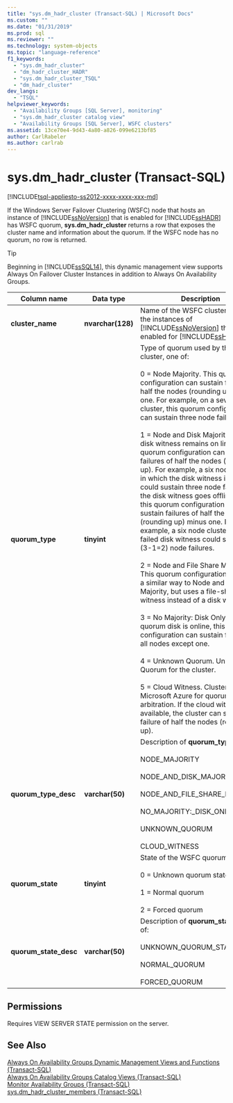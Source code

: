 ```yaml
---
title: "sys.dm_hadr_cluster (Transact-SQL) | Microsoft Docs"
ms.custom: ""
ms.date: "01/31/2019"
ms.prod: sql
ms.reviewer: ""
ms.technology: system-objects
ms.topic: "language-reference"
f1_keywords: 
  - "sys.dm_hadr_cluster"
  - "dm_hadr_cluster_HADR"
  - "sys.dm_hadr_cluster_TSQL"
  - "dm_hadr_cluster"
dev_langs: 
  - "TSQL"
helpviewer_keywords: 
  - "Availability Groups [SQL Server], monitoring"
  - "sys.dm_hadr_cluster catalog view"
  - "Availability Groups [SQL Server], WSFC clusters"
ms.assetid: 13ce70e4-9d43-4a80-a826-099e6213bf85
author: CarlRabeler
ms.author: carlrab
---
```

# sys.dm_hadr_cluster (Transact-SQL)
[!INCLUDE[tsql-appliesto-ss2012-xxxx-xxxx-xxx-md](../../includes/tsql-appliesto-ss2012-xxxx-xxxx-xxx-md.md)]

  If the Windows Server Failover Clustering (WSFC) node that hosts an instance of [!INCLUDE[ssNoVersion](../../includes/ssnoversion-md.md)] that is enabled for [!INCLUDE[ssHADR](../../includes/sshadr-md.md)] has WSFC quorum, **sys.dm_hadr_cluster** returns a row that exposes the cluster name and information about the quorum. If the WSFC node has no quorum, no row is returned.  
 > [!TIP]
 > Beginning in [!INCLUDE[ssSQL14](../../includes/sssql14-md.md)], this dynamic management view supports Always On Failover Cluster Instances in addition to Always On Availability Groups.

|Column name|Data type|Description|  
|-----------------|---------------|-----------------|  
|**cluster_name**|**nvarchar(128)**|Name of the WSFC cluster that hosts the instances of [!INCLUDE[ssNoVersion](../../includes/ssnoversion-md.md)] that are enabled for [!INCLUDE[ssHADR](../../includes/sshadr-md.md)].|  
|**quorum_type**|**tinyint**|Type of quorum used by this WSFC cluster, one of:<br /><br /> 0 = Node Majority. This quorum configuration can sustain failures of half the nodes (rounding up) minus one. For example, on a seven node cluster, this quorum configuration can sustain three node failures.<br /><br /> 1 = Node and Disk Majority. If the disk witness remains on line, this quorum configuration can sustain failures of half the nodes (rounding up). For example, a six node cluster in which the disk witness is online could sustain three node failures. If the disk witness goes offline or fails, this quorum configuration can sustain failures of half the nodes (rounding up) minus one. For example, a six node cluster with a failed disk witness could sustain two (3-1=2) node failures.<br /><br /> 2 = Node and File Share Majority. This quorum configuration works in a similar way to Node and Disk Majority, but uses a file-share witness instead of a disk witness.<br /><br /> 3 = No Majority: Disk Only. If the quorum disk is online, this quorum configuration can sustain failures of all nodes except one.<br /><br /> 4 = Unknown Quorum. Unknown Quorum for the cluster.<br /><br /> 5 = Cloud Witness. Cluster utilizes Microsoft Azure for quorum arbitration. If the cloud witness is available, the cluster can sustain the failure of half the nodes (rounding up).|  
|**quorum_type_desc**|**varchar(50)**|Description of **quorum_type**, one of:<br /><br /> NODE_MAJORITY<br /><br /> NODE_AND_DISK_MAJORITY<br /><br /> NODE_AND_FILE_SHARE_MAJORITY<br /><br /> NO_MAJORITY:_DISK_ONLY <br /><br /> UNKNOWN_QUORUM <br /><br /> CLOUD_WITNESS|  
|**quorum_state**|**tinyint**|State of the WSFC quorum, one of:<br /><br /> 0 = Unknown quorum state<br /><br /> 1 = Normal quorum<br /><br /> 2 = Forced quorum|  
|**quorum_state_desc**|**varchar(50)**|Description of **quorum_state**, one of:<br /><br /> UNKNOWN_QUORUM_STATE<br /><br /> NORMAL_QUORUM<br /><br /> FORCED_QUORUM|  
  
## Permissions  
 Requires VIEW SERVER STATE permission on the server.  
  
## See Also  
 [Always On Availability Groups Dynamic Management Views and Functions &#40;Transact-SQL&#41;](../../relational-databases/system-dynamic-management-views/always-on-availability-groups-dynamic-management-views-functions.md)   
 [Always On Availability Groups Catalog Views &#40;Transact-SQL&#41;](../../relational-databases/system-catalog-views/always-on-availability-groups-catalog-views-transact-sql.md)   
 [Monitor Availability Groups &#40;Transact-SQL&#41;](../../database-engine/availability-groups/windows/monitor-availability-groups-transact-sql.md)   
 [sys.dm_hadr_cluster_members &#40;Transact-SQL&#41;](../../relational-databases/system-dynamic-management-views/sys-dm-hadr-cluster-members-transact-sql.md)  
  
  
